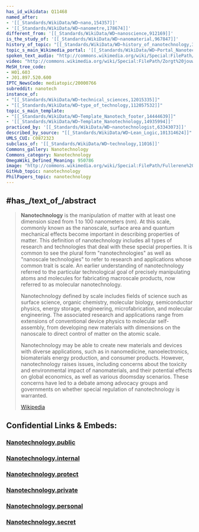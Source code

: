 ```yaml
---
has_id_wikidata: Q11468
named_after:
- '[[_Standards/WikiData/WD~nano,154357]]'
- '[[_Standards/WikiData/WD~nanometre,178674]]'
different_from: '[[_Standards/WikiData/WD~nanoscience,912169]]'
is_the_study_of: '[[_Standards/WikiData/WD~nanomaterial,967847]]'
history_of_topic: "[[_Standards/WikiData/WD~history_of_nanotechnology,3974161]]"
topic_s_main_Wikimedia_portal: '[[_Standards/WikiData/WD~Portal_Nanotechnology,4920752]]'
spoken_text_audio: "http://commons.wikimedia.org/wiki/Special:FilePath/Nl-Nanotechnologie-article.ogg"
video: "http://commons.wikimedia.org/wiki/Special:FilePath/Zorgt%20jouw%20tandpasta%20voor%20het%20volgende%20milieuprobleem-%20-%20GEMAK.webm"
MeSH_tree_code:
- H01.603
- J01.897.520.600
IPTC_NewsCode: mediatopic/20000766
subreddit: nanotech
instance_of:
- "[[_Standards/WikiData/WD~technical_sciences,12015335]]"
- "[[_Standards/WikiData/WD~type_of_technology,112057532]]"
topic_s_main_template:
- "[[_Standards/WikiData/WD~Template_Nanotech_footer,14444639]]"
- '[[_Standards/WikiData/WD~Template_Nanotechnology,14935994]]'
practiced_by: '[[_Standards/WikiData/WD~nanotechnologist,63343073]]'
described_by_source: "[[_Standards/WikiData/WD~Lean_Logic,101314624]]"
UMLS_CUI: C0872323
subclass_of: '[[_Standards/WikiData/WD~technology,11016]]'
Commons_gallery: Nanotechnology
Commons_category: Nanotechnology
OmegaWiki_Defined_Meaning: 950786
image: "http://commons.wikimedia.org/wiki/Special:FilePath/Fullerene%20Nanogears%20-%20GPN-2000-001535.jpg"
GitHub_topic: nanotechnology
PhilPapers_topic: nanotechnology
---
```


## #has_/text_of_/abstract 

> **Nanotechnology** is the manipulation of matter with at least one dimension sized from 1 to 100 nanometers (nm). At this scale, commonly known as the nanoscale, surface area and quantum mechanical effects become important in describing properties of matter. This definition of nanotechnology includes all types of research and technologies that deal with these special properties. It is common to see the plural form "nanotechnologies" as well as "nanoscale technologies" to refer to research and applications whose common trait is scale. An earlier understanding of nanotechnology referred to the particular technological goal of precisely manipulating atoms and molecules for fabricating macroscale products, now referred to as molecular nanotechnology.
>
> Nanotechnology defined by scale includes fields of science such as surface science, organic chemistry, molecular biology, semiconductor physics, energy storage, engineering, microfabrication, and molecular engineering. The associated research and applications range from extensions of conventional device physics to molecular self-assembly, from developing new materials with dimensions on the nanoscale to direct control of matter on the atomic scale.
>
> Nanotechnology may be able to create new materials and devices with diverse applications, such as in nanomedicine, nanoelectronics, biomaterials energy production, and consumer products. However, nanotechnology raises issues, including concerns about the toxicity and environmental impact of nanomaterials, and their potential effects on global economics, as well as various doomsday scenarios. These concerns have led to a debate among advocacy groups and governments on whether special regulation of nanotechnology is warranted.
>
> [Wikipedia](https://en.wikipedia.org/wiki/Nanotechnology) 


## Confidential Links & Embeds: 

### [Nanotechnology.public](/_public\Technology/Nanotechnology.public.md) 

### [Nanotechnology.internal](/_internal\Technology/Nanotechnology.internal.md) 

### [Nanotechnology.protect](/_protect\Technology/Nanotechnology.protect.md) 

### [Nanotechnology.private](/_private\Technology/Nanotechnology.private.md) 

### [Nanotechnology.personal](/_personal\Technology/Nanotechnology.personal.md) 

### [Nanotechnology.secret](/_secret\Technology/Nanotechnology.secret.md)

